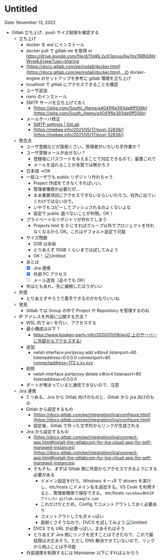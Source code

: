 # Untitled

Date: November 13, 2022

- Gitlab 立ち上げ、push サイズ制限を確認する
  - 立ち上げ
    - docker を wsl にインストール
    - docker pull で gitlab-ee を取得 or https://drive.google.com/file/d/11qI6L2u1Ckpyuu9w7ps11RBjQNVWyw8J/view?usp=sharing
    - [https://docs.gitlab.com/ee/install/docker.html](https://docs.gitlab.com/ee/install/docker.html)　の docker-engine のセットアップを参考に gitlab 環境を立ち上げ
    - localhost で gitlab にアクセスできることを確認
    - ユーザ追加
    - nano のインストール
    - SMTP サーバを立ち上げておく
      - [https://qiita.com/South\_/items/a4041f6e393de6ff556b](https://qiita.com/South_/items/a4041f6e393de6ff556b)
    - メールサーバ修正
      - [SMTP settings | GitLab](https://docs.gitlab.com/omnibus/settings/smtp.html)
      - [https://mebee.info/2021/05/17/post-32838/](https://mebee.info/2021/05/17/post-32838/)
  - 懸念点
    - ユーザ登録などが面倒くさい。管理者がいちいち手作業か？
    - ユーザ登録メールが出せない？
      - 登録後にパスワードを与えることで対応できるので、最悪これで
      - メールを送れることが本質では無かろう
    - 日本語 →OK
    - 一般ユーザでも public リポジトリ作れちゃう
      - Project 作成をできなくすればいい。
      - 管理者権限が必要だが…
      - まあ重要項目にアクセスできないならいいだろう。社外に出ていくわけではないので。
      - いやでもコピーしてプッシュされるのよくないよな
      - 設定で public 選べないことが判明。OK！
    - プライベートなリポジトリが作れてしまう
      - Projects limit を 0 にすればグループ以外でプロジェクトを作れなくなるから OK。これはデフォルト設定で可能
    - サイズ問題
      - 2GB は余裕
      - とりあえず 10GB くらいまでは試してみよう
      - OK！
        ![Untitled](Untitled%20de1766fded5e4a0d85422c0af2de4e08/Untitled.png)
    - あとは
      - [x] Jira 連携
      - [x] 外部 PC アクセス
      - [ ] メール送信（追々でも OK）
    - 何はともあれ、先に展開したほうがいい
  - 所感
    - とりあえずやろうで着手できるのがかなりいいね
  - 発見
    - Gitlab では Group の中で Project や Repository を管理するのね
  - IP アドレスを外部に公開する方法？
    - WSL 内で ip r を行い、アクセスする
    - 最小構成は以下？
      - [https://www.kouken-party.info/2020/01/08/wsl2 上のサーバーに外部からアクセスする/](https://www.kouken-party.info/2020/01/08/wsl2%E4%B8%8A%E3%81%AE%E3%82%B5%E3%83%BC%E3%83%90%E3%83%BC%E3%81%AB%E5%A4%96%E9%83%A8%E3%81%8B%E3%82%89%E3%82%A2%E3%82%AF%E3%82%BB%E3%82%B9%E3%81%99%E3%82%8B/)
    - 追加
      - netsh interface portproxy add v4tov4 listenport=80 listenaddress=0.0.0.0 connectport=80 [connectaddress=172.x.xx.xxx](http://connectaddress%3D172.x.xx.xxx/)
    - 削除
      - netsh interface portproxy delete v4tov4 listenport=80 listenaddress=0.0.0.0
    - ポートが埋まっていると通信できないので、注意
  - Jira 連携
    - 2 つある。Jira から Gitlab 向けのものと、Gitlab から jira 向けのもの
    - Gitlab から設定するもの
      - [https://docs.gitlab.com/ee/integration/jira/configure.html](https://docs.gitlab.com/ee/integration/jira/configure.html)
      - 設定後、Gitlab で作った文字列からリンクが生成される
    - Jira から設定するもの
      - [https://docs.gitlab.com/ee/integration/jira/connect-app.html#install-the-gitlabcom-for-jira-cloud-app-for-self-managed-instances](https://docs.gitlab.com/ee/integration/jira/connect-app.html#install-the-gitlabcom-for-jira-cloud-app-for-self-managed-instances)
      - そもそも、まずは Gitlab 側に外部からアクセスできるようにする必要がある
        - ドメイン設定を行う。Windows キー+R で drivers を実行し、etc/hosts にドメイン名を追加する。VS Code を利用すると、管理者権限で保存できる。
          etc/hosts
          `<windows側のIPアドレス> gitlab.example.com`
        - これだけだとだめ。Config でコメントアウトしておく必要あり
        - コメントアウトしてもダメっぽい
        - 面倒くさそうなので、DVCS を試してみよう
          ![Untitled](Untitled%20de1766fded5e4a0d85422c0af2de4e08/Untitled%201.png)
      - DVCS でも URL が必要っぽい。まあそれはそう
      - とりあえず Jira 側にリンクを足すことはできたので、これで最低限は大丈夫そう。ただし DNS 解決できていないので、リンクから飛ぶことは不可能
    - 外部連携を制限するには Maintainer 以下にすればよかろう
